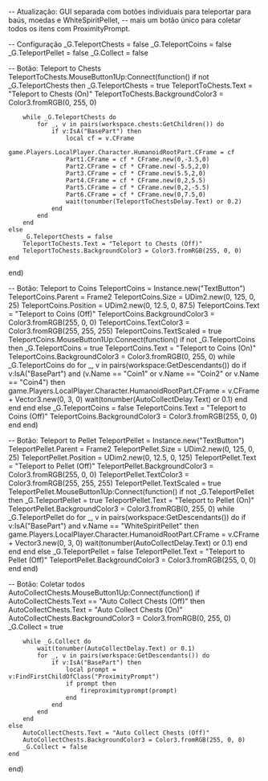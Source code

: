 -- Atualização: GUI separada com botões individuais para teleportar para baús, moedas e WhiteSpiritPellet,
-- mais um botão único para coletar todos os itens com ProximityPrompt.

-- Configuração
_G.TeleportChests = false
_G.TeleportCoins = false
_G.TeleportPellet = false
_G.Collect = false

-- Botão: Teleport to Chests
TeleportToChests.MouseButton1Up:Connect(function()
    if not _G.TeleportChests then
        _G.TeleportChests = true
        TeleportToChests.Text = "Teleport to Chests (On)"
        TeleportToChests.BackgroundColor3 = Color3.fromRGB(0, 255, 0)

        while _G.TeleportChests do
            for _, v in pairs(workspace.chests:GetChildren()) do
                if v:IsA("BasePart") then
                    local cf = v.CFrame
                    game.Players.LocalPlayer.Character.HumanoidRootPart.CFrame = cf
                    Part1.CFrame = cf * CFrame.new(0,-3.5,0)
                    Part2.CFrame = cf * CFrame.new(-5.5,2,0)
                    Part3.CFrame = cf * CFrame.new(5.5,2,0)
                    Part4.CFrame = cf * CFrame.new(0,2,5.5)
                    Part5.CFrame = cf * CFrame.new(0,2,-5.5)
                    Part6.CFrame = cf * CFrame.new(0,7.5,0)
                    wait(tonumber(TeleportToChestsDelay.Text) or 0.2)
                end
            end
        end
    else
        _G.TeleportChests = false
        TeleportToChests.Text = "Teleport to Chests (Off)"
        TeleportToChests.BackgroundColor3 = Color3.fromRGB(255, 0, 0)
    end
end)

-- Botão: Teleport to Coins
TeleportCoins = Instance.new("TextButton")
TeleportCoins.Parent = Frame2
TeleportCoins.Size = UDim2.new(0, 125, 0, 25)
TeleportCoins.Position = UDim2.new(0, 12.5, 0, 87.5)
TeleportCoins.Text = "Teleport to Coins (Off)"
TeleportCoins.BackgroundColor3 = Color3.fromRGB(255, 0, 0)
TeleportCoins.TextColor3 = Color3.fromRGB(255, 255, 255)
TeleportCoins.TextScaled = true
TeleportCoins.MouseButton1Up:Connect(function()
    if not _G.TeleportCoins then
        _G.TeleportCoins = true
        TeleportCoins.Text = "Teleport to Coins (On)"
        TeleportCoins.BackgroundColor3 = Color3.fromRGB(0, 255, 0)
        while _G.TeleportCoins do
            for _, v in pairs(workspace:GetDescendants()) do
                if v:IsA("BasePart") and (v.Name == "Coin1" or v.Name == "Coin2" or v.Name == "Coin4") then
                    game.Players.LocalPlayer.Character.HumanoidRootPart.CFrame = v.CFrame + Vector3.new(0, 3, 0)
                    wait(tonumber(AutoCollectDelay.Text) or 0.1)
                end
            end
        end
    else
        _G.TeleportCoins = false
        TeleportCoins.Text = "Teleport to Coins (Off)"
        TeleportCoins.BackgroundColor3 = Color3.fromRGB(255, 0, 0)
    end
end)

-- Botão: Teleport to Pellet
TeleportPellet = Instance.new("TextButton")
TeleportPellet.Parent = Frame2
TeleportPellet.Size = UDim2.new(0, 125, 0, 25)
TeleportPellet.Position = UDim2.new(0, 12.5, 0, 125)
TeleportPellet.Text = "Teleport to Pellet (Off)"
TeleportPellet.BackgroundColor3 = Color3.fromRGB(255, 0, 0)
TeleportPellet.TextColor3 = Color3.fromRGB(255, 255, 255)
TeleportPellet.TextScaled = true
TeleportPellet.MouseButton1Up:Connect(function()
    if not _G.TeleportPellet then
        _G.TeleportPellet = true
        TeleportPellet.Text = "Teleport to Pellet (On)"
        TeleportPellet.BackgroundColor3 = Color3.fromRGB(0, 255, 0)
        while _G.TeleportPellet do
            for _, v in pairs(workspace:GetDescendants()) do
                if v:IsA("BasePart") and v.Name == "WhiteSpiritPellet" then
                    game.Players.LocalPlayer.Character.HumanoidRootPart.CFrame = v.CFrame + Vector3.new(0, 3, 0)
                    wait(tonumber(AutoCollectDelay.Text) or 0.1)
                end
            end
        end
    else
        _G.TeleportPellet = false
        TeleportPellet.Text = "Teleport to Pellet (Off)"
        TeleportPellet.BackgroundColor3 = Color3.fromRGB(255, 0, 0)
    end
end)

-- Botão: Coletar todos
AutoCollectChests.MouseButton1Up:Connect(function()
    if AutoCollectChests.Text == "Auto Collect Chests (Off)" then
        AutoCollectChests.Text = "Auto Collect Chests (On)"
        AutoCollectChests.BackgroundColor3 = Color3.fromRGB(0, 255, 0)
        _G.Collect = true

        while _G.Collect do
            wait(tonumber(AutoCollectDelay.Text) or 0.1)
            for _, v in pairs(workspace:GetDescendants()) do
                if v:IsA("BasePart") then
                    local prompt = v:FindFirstChildOfClass("ProximityPrompt")
                    if prompt then
                        fireproximityprompt(prompt)
                    end
                end
            end
        end
    else
        AutoCollectChests.Text = "Auto Collect Chests (Off)"
        AutoCollectChests.BackgroundColor3 = Color3.fromRGB(255, 0, 0)
        _G.Collect = false
    end
end)
